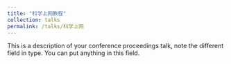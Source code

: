 ```yaml
---
title: "科学上网教程"
collection: talks
permalink: /talks/科学上网
---
```

This is a description of your conference proceedings talk, note the different field in type. You can put anything in this field.
